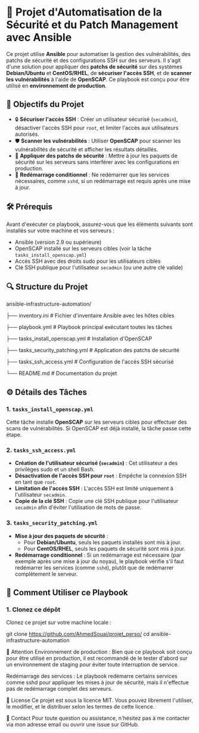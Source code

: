 # 🚀 Projet d'Automatisation de la Sécurité et du Patch Management avec Ansible

Ce projet utilise **Ansible** pour automatiser la gestion des vulnérabilités, des patchs de sécurité et des configurations SSH sur des serveurs. Il s'agit d'une solution pour appliquer des **patchs de sécurité** sur des systèmes **Debian/Ubuntu** et **CentOS/RHEL**, de **sécuriser l'accès SSH**, et de **scanner les vulnérabilités** à l'aide de **OpenSCAP**. Ce playbook est conçu pour être utilisé en **environnement de production**.

## 🎯 Objectifs du Projet

- 🔒 **Sécuriser l'accès SSH** : Créer un utilisateur sécurisé (`secadmin`), désactiver l'accès SSH pour `root`, et limiter l'accès aux utilisateurs autorisés.
- 🛡️ **Scanner les vulnérabilités** : Utiliser **OpenSCAP** pour scanner les vulnérabilités de sécurité et afficher les résultats détaillés.
- 🔄 **Appliquer des patchs de sécurité** : Mettre à jour les paquets de sécurité sur les serveurs sans interférer avec les configurations en production.
- 🔄 **Redémarrage conditionnel** : Ne redémarrer que les services nécessaires, comme `sshd`, si un redémarrage est requis après une mise à jour.

## 🛠️ Prérequis

Avant d'exécuter ce playbook, assurez-vous que les éléments suivants sont installés sur votre machine et vos serveurs :

- Ansible (version 2.9 ou supérieure)
- OpenSCAP installé sur les serveurs cibles (voir la tâche `tasks_install_openscap.yml`)
- Accès SSH avec des droits sudo pour les utilisateurs cibles
- Clé SSH publique pour l'utilisateur `secadmin` (ou une autre clé valide)

## 🔍 Structure du Projet

ansible-infrastructure-automation/ 

├── inventory.ini # Fichier d'inventaire Ansible avec les hôtes cibles

├── playbook.yml # Playbook principal exécutant toutes les tâches 

├── tasks_install_openscap.yml # Installation d'OpenSCAP 

├── tasks_security_patching.yml # Application des patchs de sécurité 

├── tasks_ssh_access.yml # Configuration de l'accès SSH sécurisé 

└── README.md # Documentation du projet


## ⚙️ Détails des Tâches

### 1. `tasks_install_openscap.yml`

Cette tâche installe **OpenSCAP** sur les serveurs cibles pour effectuer des scans de vulnérabilités. Si OpenSCAP est déjà installé, la tâche passe cette étape.

### 2. `tasks_ssh_access.yml`

- **Création de l'utilisateur sécurisé (`secadmin`)** : Cet utilisateur a des privilèges sudo et un shell Bash.
- **Désactivation de l'accès SSH pour `root`** : Empêche la connexion SSH en tant que `root`.
- **Limitation de l'accès SSH** : L'accès SSH est limité uniquement à l'utilisateur `secadmin`.
- **Copie de la clé SSH** : Copie une clé SSH publique pour l'utilisateur `secadmin` afin d'éviter l'utilisation de mots de passe.

### 3. `tasks_security_patching.yml`

- **Mise à jour des paquets de sécurité** :
  - Pour **Debian/Ubuntu**, seuls les paquets installés sont mis à jour.
  - Pour **CentOS/RHEL**, seuls les paquets de sécurité sont mis à jour.
- **Redémarrage conditionnel** : Si un redémarrage est nécessaire (par exemple après une mise à jour du noyau), le playbook vérifie s'il faut redémarrer les services (comme `sshd`), plutôt que de redémarrer complètement le serveur.

## 📝 Comment Utiliser ce Playbook

### 1. Clonez ce dépôt

Clonez ce projet sur votre machine locale :

git clone https://github.com/AhmedSouai/projet_perso/
cd ansible-infrastructure-automation


🛑 Attention
Environnement de production : Bien que ce playbook soit conçu pour être utilisé en production, il est recommandé de le tester d'abord sur un environnement de staging pour éviter toute interruption de service.

Redémarrage des services : Le playbook redémarre certains services comme sshd pour appliquer les mises à jour de sécurité, mais il n'effectue pas de redémarrage complet des serveurs.

📄 License
Ce projet est sous la licence MIT. Vous pouvez librement l'utiliser, le modifier, et le distribuer selon les termes de cette licence.

📧 Contact
Pour toute question ou assistance, n'hésitez pas à me contacter via mon adresse email ou ouvrir une issue sur GitHub.
